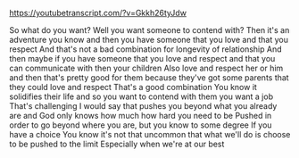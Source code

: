 https://youtubetranscript.com/?v=Gkkh26tyJdw

 So what do you want? Well you want someone to contend with? Then it's an adventure you know and then you have someone that you love and that you respect And that's not a bad combination for longevity of relationship And then maybe if you have someone that you love and respect and that you can communicate with then your children Also love and respect her or him and then that's pretty good for them because they've got some parents that they could love and respect That's a good combination You know it solidifies their life and so you want to contend with them you want a job That's challenging I would say that pushes you beyond what you already are and God only knows how much how hard you need to be Pushed in order to go beyond where you are, but you know to some degree If you have a choice You know it's not that uncommon that what we'll do is choose to be pushed to the limit Especially when we're at our best